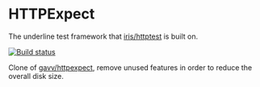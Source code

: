# HTTPExpect

The underline test framework that [iris/httptest](https://github.com/alphayan/iris) is built on.

[![Build status](https://api.travis-ci.org/iris-contrib/httpexpect.svg?branch=master&style=flat-square)](https://travis-ci.org/iris-contrib/httpexpect)

Clone of [gavv/httpexpect](https://github.com/gavv/httpexpect), remove unused features in order to reduce the overall disk size. 